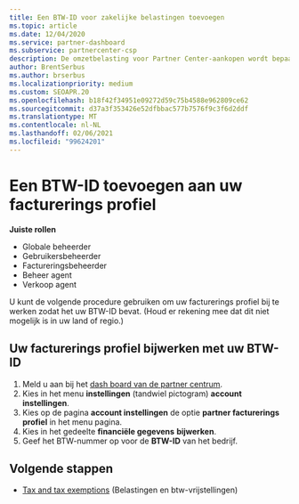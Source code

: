 ```yaml
---
title: Een BTW-ID voor zakelijke belastingen toevoegen
ms.topic: article
ms.date: 12/04/2020
ms.service: partner-dashboard
ms.subservice: partnercenter-csp
description: De omzetbelasting voor Partner Center-aankopen wordt bepaald door het adres van uw bedrijf. Bedrijven in sommige landen kunnen hun BTW-nummer of een lokaal equivalent opgeven.
author: BrentSerbus
ms.author: brserbus
ms.localizationpriority: medium
ms.custom: SEOAPR.20
ms.openlocfilehash: b18f42f34951e09272d59c75b4588e962809ce62
ms.sourcegitcommit: d37a3f353426e52dfbbac577b7576f9c3f6d2ddf
ms.translationtype: MT
ms.contentlocale: nl-NL
ms.lasthandoff: 02/06/2021
ms.locfileid: "99624201"
---
```

# <a name="add-a-vat-id-to-your-billing-profile"></a>Een BTW-ID toevoegen aan uw facturerings profiel

**Juiste rollen**

- Globale beheerder
- Gebruikersbeheerder
- Factureringsbeheerder
- Beheer agent
- Verkoop agent

U kunt de volgende procedure gebruiken om uw facturerings profiel bij te werken zodat het uw BTW-ID bevat. (Houd er rekening mee dat dit niet mogelijk is in uw land of regio.)

## <a name="update-your-billing-profile-with-your-vat-id"></a>Uw facturerings profiel bijwerken met uw BTW-ID

1. Meld u aan bij het [dash board van de partner centrum](https://partner.microsoft.com/dashboard/).
2. Kies in het menu **instellingen** (tandwiel pictogram) **account instellingen**.
3. Kies op de pagina **account instellingen** de optie **partner facturerings profiel** in het menu pagina.
4. Kies in het gedeelte **financiële gegevens** **bijwerken**.
5. Geef het BTW-nummer op voor de **BTW-ID** van het bedrijf.

## <a name="next-steps"></a>Volgende stappen

- [Tax and tax exemptions](tax-and-tax-exemptions.md) (Belastingen en btw-vrijstellingen)

